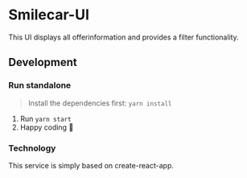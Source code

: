 # Smilecar-UI

This UI displays all offerinformation and provides a filter functionality.

## Development

### Run standalone

> Install the dependencies first: `yarn install`

1. Run `yarn start`
2. Happy coding 🚀

### Technology

This service is simply based on create-react-app. 

